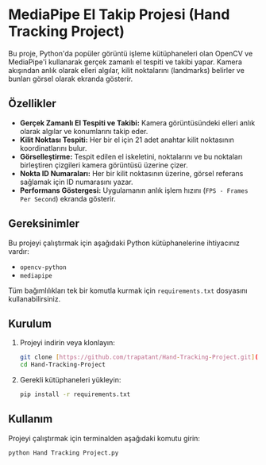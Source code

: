 #  MediaPipe El Takip Projesi (Hand Tracking Project)

Bu proje, Python'da popüler görüntü işleme kütüphaneleri olan OpenCV ve MediaPipe'i kullanarak gerçek zamanlı el tespiti ve takibi yapar. Kamera akışından anlık olarak elleri algılar, kilit noktalarını (landmarks) belirler ve bunları görsel olarak ekranda gösterir.

##  Özellikler

-   **Gerçek Zamanlı El Tespiti ve Takibi:** Kamera görüntüsündeki elleri anlık olarak algılar ve konumlarını takip eder.
-   **Kilit Noktası Tespiti:** Her bir el için 21 adet anahtar kilit noktasının koordinatlarını bulur.
-   **Görselleştirme:** Tespit edilen el iskeletini, noktalarını ve bu noktaları birleştiren çizgileri kamera görüntüsü üzerine çizer.
-   **Nokta ID Numaraları:** Her bir kilit noktasının üzerine, görsel referans sağlamak için ID numarasını yazar.
-   **Performans Göstergesi:** Uygulamanın anlık işlem hızını (`FPS - Frames Per Second`) ekranda gösterir.

##  Gereksinimler

Bu projeyi çalıştırmak için aşağıdaki Python kütüphanelerine ihtiyacınız vardır:

-   `opencv-python`
-   `mediapipe`

Tüm bağımlılıkları tek bir komutla kurmak için `requirements.txt` dosyasını kullanabilirsiniz.

##  Kurulum

1.  Projeyi indirin veya klonlayın:
    ```bash
    git clone [https://github.com/trapatant/Hand-Tracking-Project.git](https://github.com/trapatant/Hand-Tracking-Project.git)
    cd Hand-Tracking-Project
    ```

2.  Gerekli kütüphaneleri yükleyin:
    ```bash
    pip install -r requirements.txt
    ```

##  Kullanım

Projeyi çalıştırmak için terminalden aşağıdaki komutu girin:

```bash
python Hand Tracking Project.py

